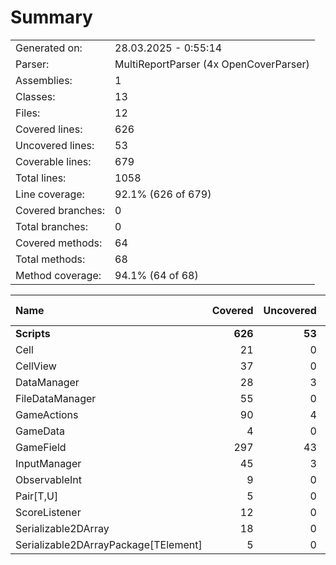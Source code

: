 ﻿# Summary
|||
|:---|:---|
| Generated on: | 28.03.2025 - 0:55:14 |
| Parser: | MultiReportParser (4x OpenCoverParser) |
| Assemblies: | 1 |
| Classes: | 13 |
| Files: | 12 |
| Covered lines: | 626 |
| Uncovered lines: | 53 |
| Coverable lines: | 679 |
| Total lines: | 1058 |
| Line coverage: | 92.1% (626 of 679) |
| Covered branches: | 0 |
| Total branches: | 0 |
| Covered methods: | 64 |
| Total methods: | 68 |
| Method coverage: | 94.1% (64 of 68) |

|**Name**|**Covered**|**Uncovered**|**Coverable**|**Total**|**Line coverage**|**Covered**|**Total**|**Branch coverage**|**Covered**|**Total**|**Method coverage**|
|:---|---:|---:|---:|---:|---:|---:|---:|---:|---:|---:|---:|
|**Scripts**|**626**|**53**|**679**|**1105**|**92.1%**|**0**|**0**|****|**64**|**68**|**94.1%**|
|Cell|21|0|21|51|100%|0|0||7|7|100%|
|CellView|37|0|37|81|100%|0|0||7|7|100%|
|DataManager|28|3|31|59|90.3%|0|0||5|6|83.3%|
|FileDataManager|55|0|55|92|100%|0|0||5|5|100%|
|GameActions|90|4|94|141|95.7%|0|0||10|11|90.9%|
|GameData|4|0|4|13|100%|0|0||1|1|100%|
|GameField|297|43|340|417|87.3%|0|0||13|15|86.6%|
|InputManager|45|3|48|86|93.7%|0|0||6|6|100%|
|ObservableInt|9|0|9|21|100%|0|0||3|3|100%|
|Pair[T,U]|5|0|5|14|100%|0|0||1|1|100%|
|ScoreListener|12|0|12|36|100%|0|0||2|2|100%|
|Serializable2DArray|18|0|18|47|100%|0|0||3|3|100%|
|Serializable2DArrayPackage[TElement]|5|0|5|47|100%|0|0||1|1|100%|
